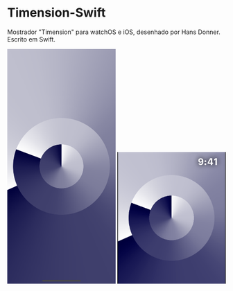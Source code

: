 # Timension-Swift
Mostrador "Timension" para watchOS e iOS, desenhado por Hans Donner. Escrito em Swift.

<div class="row">
  <img src="Screenshots%20%26%20Resources/Raw%20Screenshots/Simulator%20Screen%20Shot%20-%20iPhone%20X%20-%202019-06-11%20at%2010.53.30.png" alt="iPhone Screenshot" width="250"/>
  <img src="Screenshots%20%26%20Resources/Raw%20Screenshots/Simulator%20Screen%20Shot%20-%20Apple%20Watch%20Series%204%20-%2044mm%20-%202019-06-11%20at%2010.59.10.png" alt="Apple Watch Screenshot" width="250"/>
</div>
